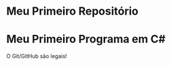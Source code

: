 Meu Primeiro Repositório 
======================== 

Meu Primeiro Programa em C#
======================== 

O Git/GitHub são legais!
